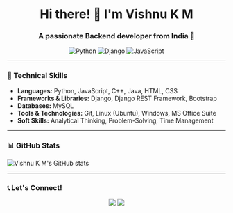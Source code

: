 <h1 align="center">Hi there! 👋 I'm Vishnu K M</h1>
<h3 align="center">A passionate Backend developer from India 🚀</h3>

<p align="center">
  <img src="https://img.shields.io/badge/-Python-blue?style=for-the-badge&logo=python&logoColor=white" alt="Python">
  <img src="https://img.shields.io/badge/-Django-darkgreen?style=for-the-badge&logo=django&logoColor=white" alt="Django">
  <img src="https://img.shields.io/badge/-JavaScript-yellow?style=for-the-badge&logo=javascript&logoColor=white" alt="JavaScript">
</p>

---

### 🌟 Technical Skills

- **Languages:** Python, JavaScript, C++, Java, HTML, CSS
- **Frameworks & Libraries:** Django, Django REST Framework, Bootstrap
- **Databases:** MySQL
- **Tools & Technologies:** Git, Linux (Ubuntu), Windows, MS Office Suite
- **Soft Skills:** Analytical Thinking, Problem-Solving, Time Management

---

### 📊 GitHub Stats

![Vishnu K M's GitHub stats](https://github-readme-stats.vercel.app/api?username=jztchl&show_icons=true&theme=radical)

---

### 📞 Let's Connect!

<p align="center">
  <a href="https://www.linkedin.com/in/your-profile" target="_blank"><img src="https://img.shields.io/badge/LinkedIn-Connect-blue?style=for-the-badge&logo=linkedin"></a>
  <a href="https://twitter.com/your-handle" target="_blank"><img src="https://img.shields.io/badge/Twitter-Follow-blue?style=for-the-badge&logo=twitter"></a>
</p>
